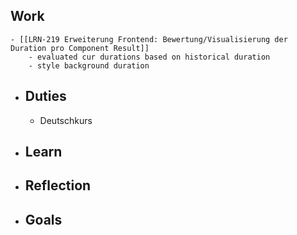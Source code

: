## Work
	- [[LRN-219 Erweiterung Frontend: Bewertung/Visualisierung der Duration pro Component Result]]
		- evaluated cur durations based on historical duration
		- style background duration
- ## Duties
	- Deutschkurs
- ## Learn
- ## Reflection
- ## Goals